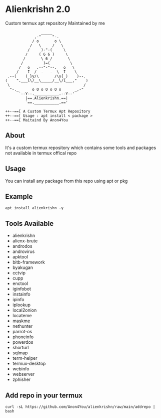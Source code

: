 # Alienkrishn 2.0
Custom termux apt repository Maintained by me
```
                _____
             ,-"     "-.
            / o       o \
           /   \     /   \
          /     )-"-(     \
         /     ( 6 6 )     \
        /       \ 6 /       \
       /         )=(         \
      /   o   .--"-"--.   o   \
     /    I  /  -   -  \  I    \
 .--(    (_}y/\       /\y{_)    )--.
(    ".___l\/__\_____/__\/l___,"    )
 \                                 /
  "-._      o O o O o O o      _,-"
      `--Y--.___________.--Y--'
         |==.Alienkrishn.==|
         `==.___________.=='

++--==[ A Custom Termux Apt Repository
++--==[ Usage : apt install < package >
++--==[ Maitaind By Anon4You
```

## About
It's a custom termux repository which contains some tools and packages not available in termux offical repo

## Usage 
You can install any package from this repo using apt or pkg
## Example
```
apt install alienkrishn -y
```
## Tools Available 
* alienkrishn
* alienx-brute
* androdos
* androvirus
* apktool
* bitb-framework
* byakugan
* cctvip
* cupp
* enctool
* iginfobot
* instainfo
* ipinfo
* iplookup
* local2onion
* locateme
* maskme
* nethunter
* parrot-os
* phoneinfo
* powerdos
* shorturl
* sqlmap
* term-helper
* termux-desktop
* webinfo
* webserver
* zphisher

## Add repo in your termux
```shell
curl -sL https://github.com/Anon4You/alienkrishn/raw/main/addrepo | bash
```

